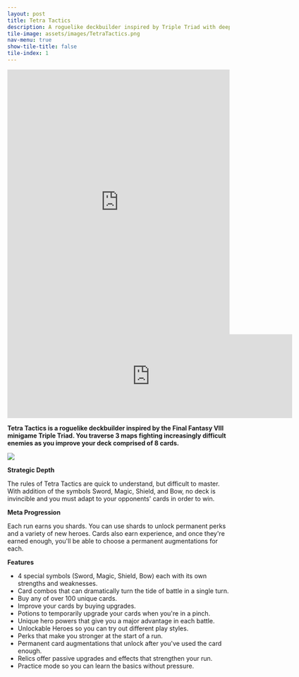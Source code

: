 ```yaml
---
layout: post
title: Tetra Tactics
description: A roguelike deckbuilder inspired by Triple Triad with deep meta-progression and replayability.
tile-image: assets/images/TetraTactics.png
nav-menu: true
show-tile-title: false
tile-index: 1
---
```


<iframe width="100%" height="600" src="https://www.youtube.com/embed/M6qx5MgSq9M?si=W_79rjKBm_H2kgSR" title="YouTube video player" frameborder="0" allow="accelerometer; autoplay; clipboard-write; encrypted-media; gyroscope; picture-in-picture" referrerpolicy="strict-origin-when-cross-origin" allowfullscreen></iframe>

<iframe src="https://store.steampowered.com/widget/1937110/" frameborder="0" width="646" height="190"></iframe>
<p/>
<p><strong>Tetra Tactics is a roguelike deckbuilder inspired by the Final Fantasy VIII minigame Triple Triad. You traverse 3 maps fighting increasingly difficult enemies as you improve your deck comprised of 8 cards.</strong></p>
<p><img src="/assets/images/TetraTacticsDemo.gif"></p>
<p></p>
<p><strong>Strategic Depth</strong></p>
<p>The rules of Tetra Tactics are quick to understand, but difficult to master. With addition of the symbols Sword, Magic, Shield, and Bow, no deck is invincible and you must adapt to your opponents' cards in order to win.</p>
<p><strong>Meta Progression</strong></p>
<p>Each run earns you shards. You can use shards to unlock permanent perks and a variety of new heroes. Cards also earn experience, and once they're earned enough, you'll be able to choose a permanent augmentations for each.</p>

<p><strong>Features</strong></p>
<ul><li>4 special symbols (Sword, Magic, Shield, Bow) each with its own strengths and weaknesses.
    
</li><li>Card combos that can dramatically turn the tide of battle in a single turn.

</li><li>Buy any of over 100 unique cards.
</li><li>Improve your cards by buying upgrades.
</li><li>Potions to temporarily upgrade your cards when you're in a pinch.
</li><li>Unique hero powers that give you a major advantage in each battle.
</li><li>Unlockable Heroes so you can try out different play styles.
</li><li>Perks that make you stronger at the start of a run.
</li><li>Permanent card augmentations that unlock after you've used the card enough.
</li><li>Relics offer passive upgrades and effects that strengthen your run.
</li><li>Practice mode so you can learn the basics without pressure.    
</li></ul>